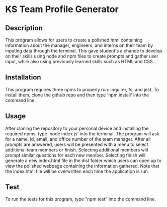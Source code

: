 # KS Team Profile Generator

## Description

This program allows for users to create a polished html containing information about the manager, engineers, and interns on their team by inputing data through the terminal. This gave student's a chance to develop on their skills using node and npm files to create prompts and gather user input, while also using previously learned skills such as HTML and CSS.

## Installation

This program requires three npms to properly run: inquirer, fs, and jest. To install them, clone the github repo and then type 'npm install' into the command line.

## Usage

After cloning the repository to your personal device and installing the required npms, type 'node index.js' into the terminal. The program will ask for a name, id, email, and office number of the team manager. After all prompts are answered, users will be presented with a menu to select additional team members or finish. Selecting additional members will prompt similar questions for each new member. Selecting finish will generate a new index.html file in the dist folder which users can open up to view the polished webpage containing the information gathered. Note that the index.html file will be overwritten each time the application is run.

## Test

To run the tests for this program, type "npm test" into the command line.